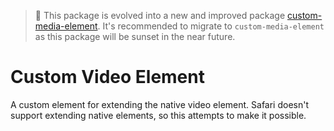 > 🙋 This package is evolved into a new and improved package [custom-media-element](https://github.com/muxinc/custom-media-element).
> It's recommended to migrate to `custom-media-element` as this package will be sunset in the near future. 

# Custom Video Element

A custom element for extending the native video element. Safari doesn't support extending native elements, so this attempts to make it possible.
